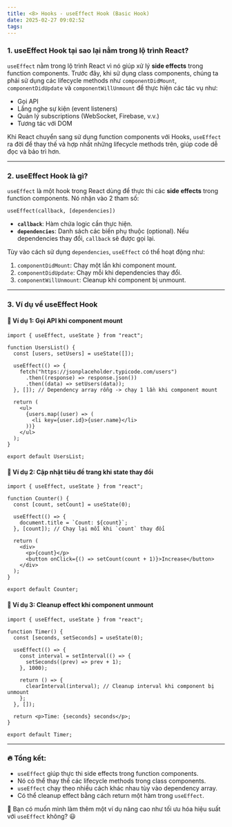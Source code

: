 ```yaml
---
title: <8> Hooks - useEffect Hook (Basic Hook)
date: 2025-02-27 09:02:52
tags:
---
```

### 1. **useEffect Hook tại sao lại nằm trong lộ trình React?**  
`useEffect` nằm trong lộ trình React vì nó giúp xử lý **side effects** trong function components. Trước đây, khi sử dụng class components, chúng ta phải sử dụng các lifecycle methods như `componentDidMount`, `componentDidUpdate` và `componentWillUnmount` để thực hiện các tác vụ như:  
- Gọi API  
- Lắng nghe sự kiện (event listeners)  
- Quản lý subscriptions (WebSocket, Firebase, v.v.)  
- Tương tác với DOM  

Khi React chuyển sang sử dụng function components với Hooks, `useEffect` ra đời để thay thế và hợp nhất những lifecycle methods trên, giúp code dễ đọc và bảo trì hơn.

---

### 2. **useEffect Hook là gì?**  
`useEffect` là một hook trong React dùng để thực thi các **side effects** trong function components. Nó nhận vào 2 tham số:  
```tsx
useEffect(callback, [dependencies])
```
- **`callback`**: Hàm chứa logic cần thực hiện.  
- **`dependencies`**: Danh sách các biến phụ thuộc (optional). Nếu dependencies thay đổi, `callback` sẽ được gọi lại.  

Tùy vào cách sử dụng `dependencies`, `useEffect` có thể hoạt động như:  
1. `componentDidMount`: Chạy một lần khi component mount.  
2. `componentDidUpdate`: Chạy mỗi khi dependencies thay đổi.  
3. `componentWillUnmount`: Cleanup khi component bị unmount.  

---

### 3. **Ví dụ về useEffect Hook**
#### 🔹 **Ví dụ 1: Gọi API khi component mount**
```tsx
import { useEffect, useState } from "react";

function UsersList() {
  const [users, setUsers] = useState([]);

  useEffect(() => {
    fetch("https://jsonplaceholder.typicode.com/users")
      .then((response) => response.json())
      .then((data) => setUsers(data));
  }, []); // Dependency array rỗng -> chạy 1 lần khi component mount

  return (
    <ul>
      {users.map((user) => (
        <li key={user.id}>{user.name}</li>
      ))}
    </ul>
  );
}

export default UsersList;
```

#### 🔹 **Ví dụ 2: Cập nhật tiêu đề trang khi state thay đổi**
```tsx
import { useEffect, useState } from "react";

function Counter() {
  const [count, setCount] = useState(0);

  useEffect(() => {
    document.title = `Count: ${count}`;
  }, [count]); // Chạy lại mỗi khi `count` thay đổi

  return (
    <div>
      <p>{count}</p>
      <button onClick={() => setCount(count + 1)}>Increase</button>
    </div>
  );
}

export default Counter;
```

#### 🔹 **Ví dụ 3: Cleanup effect khi component unmount**
```tsx
import { useEffect, useState } from "react";

function Timer() {
  const [seconds, setSeconds] = useState(0);

  useEffect(() => {
    const interval = setInterval(() => {
      setSeconds((prev) => prev + 1);
    }, 1000);

    return () => {
      clearInterval(interval); // Cleanup interval khi component bị unmount
    };
  }, []);

  return <p>Time: {seconds} seconds</p>;
}

export default Timer;
```

---
### 🔥 Tổng kết:
- `useEffect` giúp thực thi side effects trong function components.  
- Nó có thể thay thế các lifecycle methods trong class components.  
- `useEffect` chạy theo nhiều cách khác nhau tùy vào dependency array.  
- Có thể cleanup effect bằng cách return một hàm trong `useEffect`.

🚀 Bạn có muốn mình làm thêm một ví dụ nâng cao như tối ưu hóa hiệu suất với `useEffect` không? 😃
